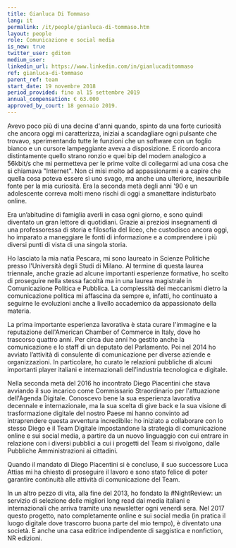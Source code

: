 ```yaml
---
title: Gianluca Di Tommaso
lang: it
permalink: /it/people/gianluca-di-tommaso.htm
layout: people
role: Comunicazione e social media
is_new: true
twitter_user: gditom
medium_user:
linkedin_url: https://www.linkedin.com/in/gianlucaditommaso
ref: gianluca-di-tommaso
parent_ref: team
start_date: 19 novembre 2018
period_provided: fino al 15 settembre 2019
annual_compensation: € 63.000
approved_by_court: 18 gennaio 2019.
---
```

Avevo poco più di una decina d'anni quando, spinto da una forte curiosità che ancora oggi mi caratterizza, iniziai a scandagliare ogni pulsante che trovavo, sperimentando tutte le funzioni che un software con un foglio bianco e un cursore lampeggiante aveva a disposizione. E ricordo ancora distintamente quello strano ronzio e quei bip del modem analogico a 56kbit/s che mi permetteva per le prime volte di collegarmi ad una cosa che si chiamava "Internet". Non ci misi molto ad appassionarmi e a capire che quella cosa poteva essere sì uno svago, ma anche una ulteriore, inesauribile fonte per la mia curiosità. Era la seconda metà degli anni '90 e un adolescente correva molti meno rischi di oggi a smanettare indisturbato online.

Era un’abitudine di famiglia averli in casa ogni giorno, e sono quindi diventato un gran lettore di quotidiani. Grazie ai preziosi insegnamenti di una professoressa di storia e filosofia del liceo, che custodisco ancora oggi, ho imparato a maneggiare le fonti di informazione e a comprendere i più diversi punti di vista di una singola storia.

Ho lasciato la mia natìa Pescara, mi sono laureato in Scienze Politiche presso l'Università degli Studi di Milano. Al termine di questa laurea triennale, anche grazie ad alcune importanti esperienze formative, ho scelto di proseguire nella stessa facoltà ma in una laurea magistrale in Comunicazione Politica e Pubblica. La complessità dei meccanismi dietro la comunicazione politica mi affascina da sempre e, infatti, ho continuato a seguirne le evoluzioni anche a livello accademico da appassionato della materia.

La prima importante esperienza lavorativa è stata curare l'immagine e la reputazione dell'American Chamber of Commerce in Italy, dove ho trascorso quattro anni. Per circa due anni ho gestito anche la comunicazione e lo staff di un deputato del Parlamento.
Poi nel 2014 ho avviato l’attività di consulente di comunicazione per diverse aziende e organizzazioni. In particolare, ho curato le relazioni pubbliche di alcuni importanti player italiani e internazionali dell'industria tecnologica e digitale.

Nella seconda metà del 2016 ho incontrato Diego Piacentini che stava avviando il suo incarico come Commissario Straordinario per l'attuazione dell'Agenda Digitale. Conoscevo bene la sua esperienza lavorativa decennale e internazionale, ma la sua scelta di give back e la sua visione di trasformazione digitale del nostro Paese mi hanno convinto ad intraprendere questa avventura incredibile: ho iniziato a collaborare con lo stesso Diego e il Team Digitale impostandone la strategia di comunicazione online e sui social media, a partire da un nuovo linguaggio con cui entrare in relazione con i diversi pubblici a cui i progetti del Team si rivolgono, dalle Pubbliche Amministrazioni ai cittadini.

Quando il mandato di Diego Piacentini si è concluso, il suo successore Luca Attias mi ha chiesto di proseguire il lavoro e sono stato felice di poter garantire continuità alle attività di comunicazione del Team.

In un altro pezzo di vita, alla fine del 2013, ho fondato la #NightReview: un servizio di selezione delle migliori long read dai media italiani e internazionali che arriva tramite una newsletter ogni venerdì sera. Nel 2017 questo progetto, nato completamente online e sui social media (in pratica il luogo digitale dove trascorro buona parte del mio tempo), è diventato una società. E anche una casa editrice indipendente di saggistica e nonfiction, NR edizioni.

